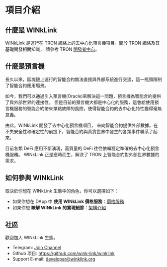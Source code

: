 # 項目介紹

## 什麼是 WINkLink

WINkLink 是運行在 TRON 網絡上的去中心化預言機項目。關於 TRON 網絡及其基礎開發相關知識，
請參考 TRON [開發者中心](https://cn.developers.tron.network/)。

## 什麼是預言機

長久以來，區塊鏈上運行的智能合約無法直接與外部系統進行交流，這一瓶頸限制了智能合約應用場景。

如今，我們可以通過引入預言機(Oracle)來解決這一問題，預言機為智能合約提供了與外部世界的連接性。
但是目前的預言機大都是中心化的服務，這會給使用預言機服務的智能合約帶來單點故障的風險，使得智能合約的去中心化特性變得毫無意義。

由此，WINkLink 開發了去中心化預言機項目，
來向智能合約提供外部數據。在不失安全性和確定性的前提下，智能合約與真實世界中發生的各類事件聯系了起來。

目前各類 DeFi 應用不斷湧現，高質量的 DeFi 往往依賴穩定準確的去中心化預言機服務。
WINkLink 正是應時而生，解決了 TRON 上智能合約對外部世界數據的需求。

## 如何參與 WINkLink

取決於你想在 WINkLink 生態中的角色，你可以選擇如下：

- 如果你想在 DApp 中 **使用 WINkLink 價格服務**：[價格服務](./pricing.md)
- 如果你想 **瞭解 WINkLink 的實現細節**：[架構介紹](./architecture.md)

## 社區

歡迎加入 WINkLink 生態。

- Telegram: [Join Channel](https://t.me/joinchat/PDRBbhkNbOJd_6DJS4lRoA)
- Github 项目: <https://github.com/wink-link/winklink>
- Support E-mail: <developer@winklink.org>
